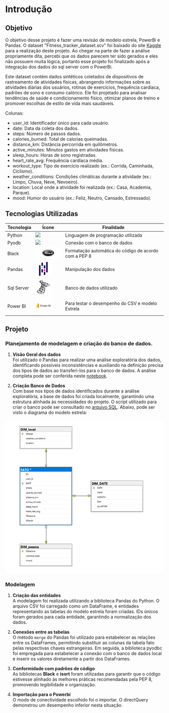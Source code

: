 # Introdução


## Objetivo
O objetivo desse projeto é fazer uma revisão de modelo estrela, PowerBi e Pandas. O dataset "Fitness_tracker_dataset.scv" foi baixado do site [Kaggle](https://www.kaggle.com/datasets/arnavsmayan/fitness-tracker-dataset) para a realização deste projeto. Ao chegar na parte de fazer a análise propriamente dita, percebi que os dados parecem ter sido gerados e eles não possuem muita lógica, portanto esse projeto foi finalizado após a integração dos dados do sql server com o PowerBi.


Este dataset contém dados sintéticos coletados de dispositivos de rastreamento de atividades físicas, abrangendo informações sobre as atividades diárias dos usuários, rotinas de exercícios, frequência cardíaca, padrões de sono e consumo calórico. Ele foi projetado para analisar tendências de saúde e condicionamento físico, otimizar planos de treino e promover escolhas de estilo de vida mais saudáveis.

Colunas:

- user_id: Identificador único para cada usuário.
- date: Data da coleta dos dados.
- steps: Número de passos dados.
- calories_burned: Total de calorias queimadas.
- distance_km: Distância percorrida em quilômetros.
- active_minutes: Minutos gastos em atividades físicas.
- sleep_hours: Horas de sono registradas.
- heart_rate_avg: Frequência cardíaca média.
- workout_type: Tipo de exercício realizado (ex.: Corrida, Caminhada, Ciclismo).
- weather_conditions: Condições climáticas durante a atividade (ex.: Limpo, Chuva, Neve, Nevoeiro).
- location: Local onde a atividade foi realizada (ex.: Casa, Academia, Parque).
- mood: Humor do usuário (ex.: Feliz, Neutro, Cansado, Estressado).


## Tecnologias Utilizadas
| Tecnologia     | Ícone              |               Finalidade    |     
|---------------|------------------ |-------------- |
| Python  | <img src="https://cdn.jsdelivr.net/gh/devicons/devicon/icons/python/python-original.svg"   width="40"/>  | Linguagem de programação utilizada |
| Pyodb  | <img src="https://cdn.jsdelivr.net/gh/devicons/devicon/icons/python/python-original.svg" width="40"/>  | Conexão com o banco de dados  |
| Black  | <img src="Imagens/image-7.png" height="35"/>  | Formatação automática do código de acordo com a PEP 8 |
| Pandas  | <img src="Imagens/image-4.png" alt="Pandas" width="50"/>  | Manipulação dos dados  |
| Sql Server  | <img src="Imagens/image-5.png" alt="Sql Server" width="50"/> | Banco de dados utilizado  |
| Power BI  | <img src="Imagens/image-8.svg" alt="Power BI" width="50"/> | Para testar o desempenho do CSV e modelo Estrela  |


## Projeto

### Planejamento de modelagem e criação do banco de dados.
1. **Visão Geral dos dados**                                                
    Foi utilizado o Pandas para realizar uma análise exploratória dos dados, identificando possíveis inconsistências e auxiliando na definição precisa dos tipos de dados ao transferi-los para o banco de dados. A análise completa pode ser conferida neste [notebook](dados_Visão_geral.ipynb).

2. **Criação Banco de Dados**                                                
    Com base nos tipos de dados identificados durante a análise exploratória, a base de dados foi criada localmente, garantindo uma estrutura alinhada às necessidades do projeto. O script utilizado para criar o banco pode ser consultado no [arquivo SQL](Base%20de%20dados%20SQL.sql). Abaixo, pode ser visto o diagrama do modelo estrela:


<img src="Imagens/Modelo Estrela.png" alt="">


### Modelagem

1. **Criação das entidades**  
   A modelagem foi realizada utilizando a biblioteca Pandas do Python. O arquivo CSV foi carregado como um DataFrame, e entidades representando as tabelas do modelo estrela foram criadas. IDs únicos foram gerados para cada entidade, garantindo a normalização dos dados.

2. **Conexões entre as tabelas**  
   O método `merge` do Pandas foi utilizado para estabelecer as relações entre os DataFrames, permitindo substituir as colunas da tabela fato pelas respectivas chaves estrangeiras. Em seguida, a biblioteca pyodbc foi empregada para estabelecer a conexão com o banco de dados local e inserir os valores diretamente a partir dos DataFrames.

3. **Conformidade com padrões de código**  
   As bibliotecas **Black** e **isort** foram utilizadas para garantir que o código estivesse alinhado às melhores práticas recomendadas pela PEP 8, promovendo legibilidade e organização.

4. **Importação para o Powerbi**  
   O modo de conectividade escolhido foi o importar. O directQuery demonstrou um desempenho inferior nesta situação.



